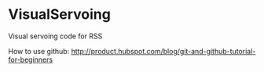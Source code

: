 # VisualServoing
Visual servoing code for RSS

How to use github:
http://product.hubspot.com/blog/git-and-github-tutorial-for-beginners

